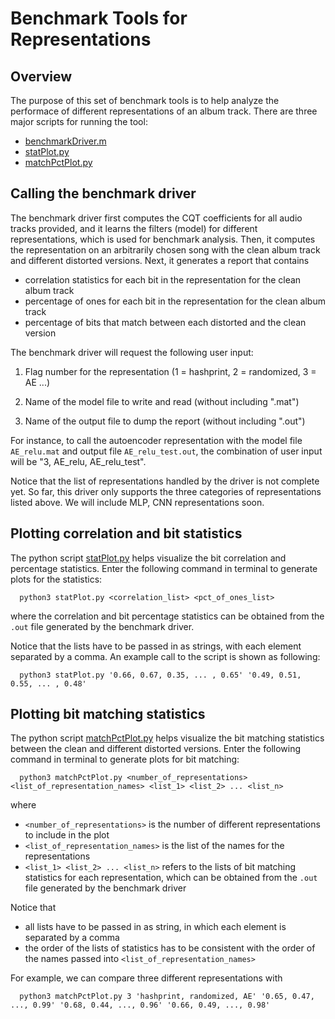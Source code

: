 # Benchmark Tools for Representations

## Overview
The purpose of this set of benchmark tools is to help analyze the performace of different representations of an album track.
There are three major scripts for running the tool:

* [benchmarkDriver.m](https://github.com/Haunter17/MIR_SU17/blob/master/exp7/benchmark/benchmarkDriver.m)
* [statPlot.py](https://github.com/Haunter17/MIR_SU17/blob/master/exp7/benchmark/statPlot.py)
* [matchPctPlot.py](https://github.com/Haunter17/MIR_SU17/blob/master/exp7/benchmark/matchPctPlot.py)

## Calling the benchmark driver
The benchmark driver first computes the CQT coefficients for all audio tracks provided, and it learns the filters (model) for different representations, which is used for benchmark analysis. Then, it computes the representation on an arbitrarily chosen song with the clean album track and different distorted versions. Next, it generates a report that contains
* correlation statistics for each bit in the representation for the clean album track
* percentage of ones for each bit in the representation for the clean album track
* percentage of bits that match between each distorted and the clean version

The benchmark driver will request the following user input:

1. Flag number for the representation (1 = hashprint, 2 = randomized, 3 = AE ...)

2. Name of the model file to write and read (without including ".mat")

3. Name of the output file to dump the report (without including ".out")


For instance, to call the autoencoder representation with the model file `AE_relu.mat` and output file `AE_relu_test.out`, the combination of user input will be "3, AE_relu, AE_relu_test".


Notice that the list of representations handled by the driver is not complete yet. So far, this driver only supports the three categories of representations listed above. We will include MLP, CNN representations soon.

## Plotting correlation and bit statistics
The python script [statPlot.py](https://github.com/Haunter17/MIR_SU17/blob/master/exp7/benchmark/statPlot.py) helps visualize the bit correlation and percentage statistics. Enter the following command in terminal to generate plots for the statistics:

```
  python3 statPlot.py <correlation_list> <pct_of_ones_list>
```

where the correlation and bit percentage statistics can be obtained from the `.out` file generated by the benchmark driver.

Notice that the lists have to be passed in as strings, with each element separated by a comma. An example call to the script is shown as following:

```
  python3 statPlot.py '0.66, 0.67, 0.35, ... , 0.65' '0.49, 0.51, 0.55, ... , 0.48'
```

## Plotting bit matching statistics
The python script [matchPctPlot.py](https://github.com/Haunter17/MIR_SU17/blob/master/exp7/benchmark/matchPctPlot.py) helps visualize the bit matching statistics between the clean and different distorted versions. Enter the following command in terminal to generate plots for bit matching:

```
  python3 matchPctPlot.py <number_of_representations> <list_of_representation_names> <list_1> <list_2> ... <list_n>
```
where
*  `<number_of_representations>` is the number of different representations to include in the plot
* `<list_of_representation_names>` is the list of the names for the representations
* `<list_1> <list_2> ... <list_n>` refers to the lists of bit matching statistics for each representation, which can be obtained from the `.out` file generated by the benchmark driver

Notice that 
* all lists have to be passed in as string, in which each element is separated by a comma
* the order of the lists of statistics has to be consistent with the order of the names passed into `<list_of_representation_names>`

For example, we can compare three different representations with

```
  python3 matchPctPlot.py 3 'hashprint, randomized, AE' '0.65, 0.47, ..., 0.99' '0.68, 0.44, ..., 0.96' '0.66, 0.49, ..., 0.98'
```
